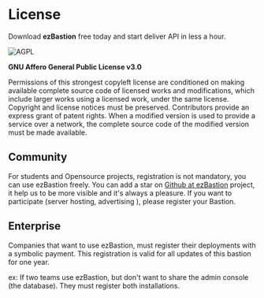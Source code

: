 # License

Download **ezBastion** free today and start deliver API in less a hour. 

![AGPL](https://github.com/ezBastion/doc/raw/master/image/agplv3.png)

**GNU Affero General Public License v3.0**

Permissions of this strongest copyleft license are conditioned on making available complete source code of licensed works and modifications, which include larger works using a licensed work, under the same license. Copyright and license notices must be preserved. Contributors provide an express grant of patent rights. When a modified version is used to provide a service over a network, the complete source code of the modified version must be made available.

## Community
For students and Opensource projects, registration is not mandatory, you can use ezBastion freely. You can add a star on [Github at ezBastion](https://github.com/ezBastion/ezBastion) project, it help us to be more visible and it's always a pleasure. If you want to participate (server hosting, advertising ), please register your Bastion.


## Enterprise
Companies that want to use ezBastion, must register their deployments with a symbolic payment. This registration is valid for all updates of this bastion for one year.

ex: If two teams use ezBastion, but don't want to share the admin console (the database). They must register both installations.